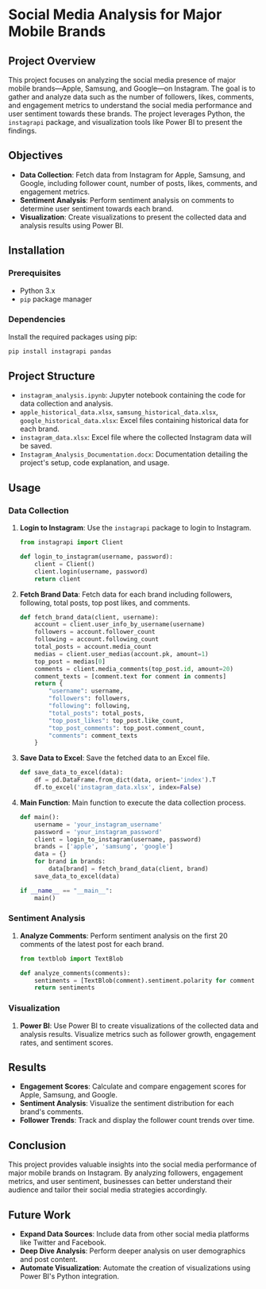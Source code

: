 # Social Media Analysis for Major Mobile Brands

## Project Overview

This project focuses on analyzing the social media presence of major mobile brands—Apple, Samsung, and Google—on Instagram. The goal is to gather and analyze data such as the number of followers, likes, comments, and engagement metrics to understand the social media performance and user sentiment towards these brands. The project leverages Python, the `instagrapi` package, and visualization tools like Power BI to present the findings.

## Objectives

- **Data Collection**: Fetch data from Instagram for Apple, Samsung, and Google, including follower count, number of posts, likes, comments, and engagement metrics.
- **Sentiment Analysis**: Perform sentiment analysis on comments to determine user sentiment towards each brand.
- **Visualization**: Create visualizations to present the collected data and analysis results using Power BI.

## Installation

### Prerequisites

- Python 3.x
- `pip` package manager

### Dependencies

Install the required packages using pip:

```bash
pip install instagrapi pandas
```

## Project Structure

- `instagram_analysis.ipynb`: Jupyter notebook containing the code for data collection and analysis.
- `apple_historical_data.xlsx`, `samsung_historical_data.xlsx`, `google_historical_data.xlsx`: Excel files containing historical data for each brand.
- `instagram_data.xlsx`: Excel file where the collected Instagram data will be saved.
- `Instagram_Analysis_Documentation.docx`: Documentation detailing the project's setup, code explanation, and usage.

## Usage

### Data Collection

1. **Login to Instagram**: Use the `instagrapi` package to login to Instagram.

    ```python
    from instagrapi import Client

    def login_to_instagram(username, password):
        client = Client()
        client.login(username, password)
        return client
    ```

2. **Fetch Brand Data**: Fetch data for each brand including followers, following, total posts, top post likes, and comments.

    ```python
    def fetch_brand_data(client, username):
        account = client.user_info_by_username(username)
        followers = account.follower_count
        following = account.following_count
        total_posts = account.media_count
        medias = client.user_medias(account.pk, amount=1)
        top_post = medias[0]
        comments = client.media_comments(top_post.id, amount=20)
        comment_texts = [comment.text for comment in comments]
        return {
            "username": username,
            "followers": followers,
            "following": following,
            "total_posts": total_posts,
            "top_post_likes": top_post.like_count,
            "top_post_comments": top_post.comment_count,
            "comments": comment_texts
        }
    ```

3. **Save Data to Excel**: Save the fetched data to an Excel file.

    ```python
    def save_data_to_excel(data):
        df = pd.DataFrame.from_dict(data, orient='index').T
        df.to_excel('instagram_data.xlsx', index=False)
    ```

4. **Main Function**: Main function to execute the data collection process.

    ```python
    def main():
        username = 'your_instagram_username'
        password = 'your_instagram_password'
        client = login_to_instagram(username, password)
        brands = ['apple', 'samsung', 'google']
        data = {}
        for brand in brands:
            data[brand] = fetch_brand_data(client, brand)
        save_data_to_excel(data)

    if __name__ == "__main__":
        main()
    ```

### Sentiment Analysis

1. **Analyze Comments**: Perform sentiment analysis on the first 20 comments of the latest post for each brand.

    ```python
    from textblob import TextBlob

    def analyze_comments(comments):
        sentiments = [TextBlob(comment).sentiment.polarity for comment in comments]
        return sentiments
    ```

### Visualization

1. **Power BI**: Use Power BI to create visualizations of the collected data and analysis results. Visualize metrics such as follower growth, engagement rates, and sentiment scores.

## Results

- **Engagement Scores**: Calculate and compare engagement scores for Apple, Samsung, and Google.
- **Sentiment Analysis**: Visualize the sentiment distribution for each brand's comments.
- **Follower Trends**: Track and display the follower count trends over time.

## Conclusion

This project provides valuable insights into the social media performance of major mobile brands on Instagram. By analyzing followers, engagement metrics, and user sentiment, businesses can better understand their audience and tailor their social media strategies accordingly.

## Future Work

- **Expand Data Sources**: Include data from other social media platforms like Twitter and Facebook.
- **Deep Dive Analysis**: Perform deeper analysis on user demographics and post content.
- **Automate Visualization**: Automate the creation of visualizations using Power BI's Python integration.
